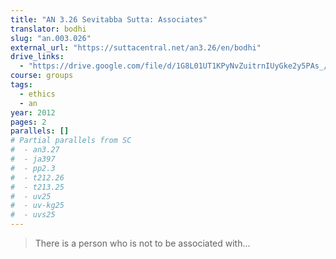 ```yaml
---
title: "AN 3.26 Sevitabba Sutta: Associates"
translator: bodhi
slug: "an.003.026"
external_url: "https://suttacentral.net/an3.26/en/bodhi"
drive_links:
  - "https://drive.google.com/file/d/1G8L01UT1KPyNvZuitrnIUyGke2y5PAs_/view?usp=drivesdk"
course: groups
tags:
  - ethics
  - an
year: 2012
pages: 2
parallels: []
# Partial parallels from SC
#  - an3.27
#  - ja397
#  - pp2.3
#  - t212.26
#  - t213.25
#  - uv25
#  - uv-kg25
#  - uvs25
---
```


> There is a person who is not to be associated with...
